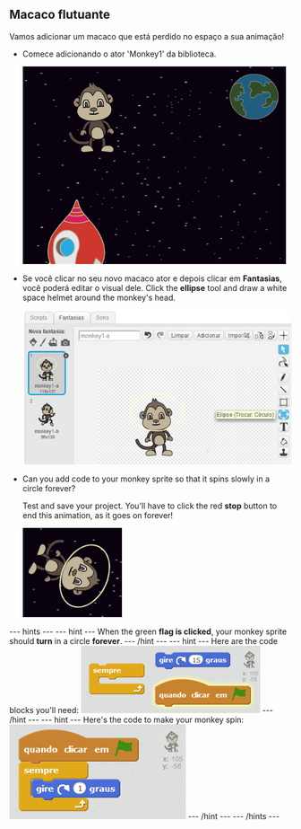 ## Macaco flutuante

Vamos adicionar um macaco que está perdido no espaço a sua animação!

+ Comece adicionando o ator 'Monkey1' da biblioteca.
    
    ![Adding a monkey sprite](images/space-monkey-sprite.png)

+ Se você clicar no seu novo macaco ator e depois clicar em **Fantasias**, você poderá editar o visual dele. Click the **ellipse** tool and draw a white space helmet around the monkey's head.
    
    ![Monkey space helmet](images/space-monkey-edit.png)

+ Can you add code to your monkey sprite so that it spins slowly in a circle forever?
    
    Test and save your project. You'll have to click the red **stop** button to end this animation, as it goes on forever!
    
    ![Blocks for a spinning monkey](images/space-spin-test.png)

\--- hints \--- \--- hint \--- When the green **flag is clicked**, your monkey sprite should **turn** in a circle **forever**. \--- /hint \--- \--- hint \--- Here are the code blocks you'll need: ![Blocks for a spinning monkey](images/space-spin-blocks.png) \--- /hint \--- \--- hint \--- Here's the code to make your monkey spin: ![Code for a spinning monkey](images/space-spin-code.png) \--- /hint \--- \--- /hints \---